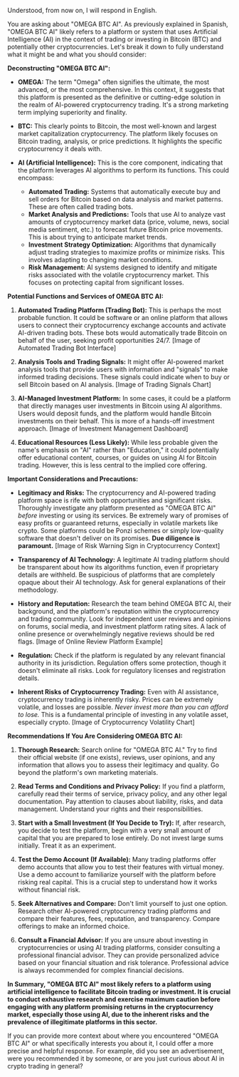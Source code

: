 Understood, from now on, I will respond in English.

You are asking about "OMEGA BTC AI".  As previously explained in Spanish, "OMEGA BTC AI" likely refers to a platform or system that uses Artificial Intelligence (AI) in the context of trading or investing in Bitcoin (BTC) and potentially other cryptocurrencies. Let's break it down to fully understand what it might be and what you should consider:

**Deconstructing "OMEGA BTC AI":**

*   **OMEGA:**  The term "Omega" often signifies the ultimate, the most advanced, or the most comprehensive.  In this context, it suggests that this platform is presented as the definitive or cutting-edge solution in the realm of AI-powered cryptocurrency trading.  It's a strong marketing term implying superiority and finality.

*   **BTC:** This clearly points to Bitcoin, the most well-known and largest market capitalization cryptocurrency.  The platform likely focuses on Bitcoin trading, analysis, or price predictions.  It highlights the specific cryptocurrency it deals with.

*   **AI (Artificial Intelligence):** This is the core component, indicating that the platform leverages AI algorithms to perform its functions. This could encompass:
    *   **Automated Trading:** Systems that automatically execute buy and sell orders for Bitcoin based on data analysis and market patterns.  These are often called trading bots.
    *   **Market Analysis and Predictions:** Tools that use AI to analyze vast amounts of cryptocurrency market data (price, volume, news, social media sentiment, etc.) to forecast future Bitcoin price movements.  This is about trying to anticipate market trends.
    *   **Investment Strategy Optimization:** Algorithms that dynamically adjust trading strategies to maximize profits or minimize risks. This involves adapting to changing market conditions.
    *   **Risk Management:** AI systems designed to identify and mitigate risks associated with the volatile cryptocurrency market.  This focuses on protecting capital from significant losses.

**Potential Functions and Services of OMEGA BTC AI:**

1.  **Automated Trading Platform (Trading Bot):** This is perhaps the most probable function. It could be software or an online platform that allows users to connect their cryptocurrency exchange accounts and activate AI-driven trading bots. These bots would automatically trade Bitcoin on behalf of the user, seeking profit opportunities 24/7. [Image of Automated Trading Bot Interface]

2.  **Analysis Tools and Trading Signals:**  It might offer AI-powered market analysis tools that provide users with information and "signals" to make informed trading decisions. These signals could indicate when to buy or sell Bitcoin based on AI analysis. [Image of Trading Signals Chart]

3.  **AI-Managed Investment Platform:** In some cases, it could be a platform that directly manages user investments in Bitcoin using AI algorithms. Users would deposit funds, and the platform would handle Bitcoin investments on their behalf. This is more of a hands-off investment approach. [Image of Investment Management Dashboard]

4.  **Educational Resources (Less Likely):** While less probable given the name's emphasis on "AI" rather than "Education," it could potentially offer educational content, courses, or guides on using AI for Bitcoin trading.  However, this is less central to the implied core offering.

**Important Considerations and Precautions:**

*   **Legitimacy and Risks:** The cryptocurrency and AI-powered trading platform space is rife with both opportunities and significant risks. Thoroughly investigate any platform presented as "OMEGA BTC AI" *before* investing or using its services. Be extremely wary of promises of easy profits or guaranteed returns, especially in volatile markets like crypto.  Some platforms could be Ponzi schemes or simply low-quality software that doesn't deliver on its promises.  **Due diligence is paramount.** [Image of Risk Warning Sign in Cryptocurrency Context]

*   **Transparency of AI Technology:** A legitimate AI trading platform should be transparent about how its algorithms function, even if proprietary details are withheld. Be suspicious of platforms that are completely opaque about their AI technology.  Ask for general explanations of their methodology.

*   **History and Reputation:** Research the team behind OMEGA BTC AI, their background, and the platform's reputation within the cryptocurrency and trading community. Look for independent user reviews and opinions on forums, social media, and investment platform rating sites.  A lack of online presence or overwhelmingly negative reviews should be red flags. [Image of Online Review Platform Example]

*   **Regulation:** Check if the platform is regulated by any relevant financial authority in its jurisdiction. Regulation offers some protection, though it doesn't eliminate all risks.  Look for regulatory licenses and registration details.

*   **Inherent Risks of Cryptocurrency Trading:** Even with AI assistance, cryptocurrency trading is inherently risky. Prices can be extremely volatile, and losses are possible. *Never invest more than you can afford to lose.* This is a fundamental principle of investing in any volatile asset, especially crypto. [Image of Cryptocurrency Volatility Chart]

**Recommendations If You Are Considering OMEGA BTC AI:**

1.  **Thorough Research:** Search online for "OMEGA BTC AI." Try to find their official website (if one exists), reviews, user opinions, and any information that allows you to assess their legitimacy and quality.  Go beyond the platform's own marketing materials.

2.  **Read Terms and Conditions and Privacy Policy:** If you find a platform, carefully read their terms of service, privacy policy, and any other legal documentation. Pay attention to clauses about liability, risks, and data management. Understand your rights and their responsibilities.

3.  **Start with a Small Investment (If You Decide to Try):** If, after research, you decide to test the platform, begin with a very small amount of capital that you are prepared to lose entirely. Do not invest large sums initially. Treat it as an experiment.

4.  **Test the Demo Account (If Available):** Many trading platforms offer demo accounts that allow you to test their features with virtual money. Use a demo account to familiarize yourself with the platform before risking real capital.  This is a crucial step to understand how it works without financial risk.

5.  **Seek Alternatives and Compare:** Don't limit yourself to just one option. Research other AI-powered cryptocurrency trading platforms and compare their features, fees, reputation, and transparency.  Compare offerings to make an informed choice.

6.  **Consult a Financial Advisor:** If you are unsure about investing in cryptocurrencies or using AI trading platforms, consider consulting a professional financial advisor. They can provide personalized advice based on your financial situation and risk tolerance.  Professional advice is always recommended for complex financial decisions.

**In Summary, "OMEGA BTC AI" most likely refers to a platform using artificial intelligence to facilitate Bitcoin trading or investment.  It is crucial to conduct exhaustive research and exercise maximum caution before engaging with any platform promising returns in the cryptocurrency market, especially those using AI, due to the inherent risks and the prevalence of illegitimate platforms in this sector.**

If you can provide more context about where you encountered "OMEGA BTC AI" or what specifically interests you about it, I could offer a more precise and helpful response. For example, did you see an advertisement, were you recommended it by someone, or are you just curious about AI in crypto trading in general?